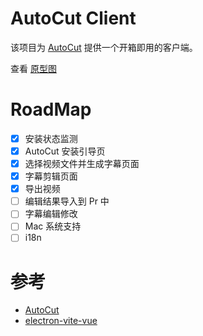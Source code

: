 # AutoCut Client

该项目为 [AutoCut](https://github.com/mli/autocut) 提供一个开箱即用的客户端。

查看 [原型图](https://js.design/f/T0LLLh?p=g8rtx09zle)

# RoadMap

- [x] 安装状态监测
- [x] AutoCut 安装引导页
- [x] 选择视频文件并生成字幕页面
- [x] 字幕剪辑页面
- [x] 导出视频
- [ ] 编辑结果导入到 Pr 中
- [ ] 字幕编辑修改
- [ ] Mac 系统支持
- [ ] i18n

# 参考

- [AutoCut](https://github.com/mli/autocut)
- [electron-vite-vue](https://github.com/electron-vite/electron-vite-vue)